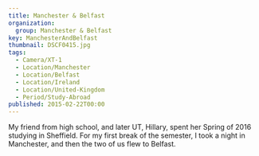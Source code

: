 ```yaml
---
title: Manchester & Belfast
organization: 
  group: Manchester & Belfast
key: ManchesterAndBelfast
thumbnail: DSCF0415.jpg
tags:
  - Camera/XT-1
  - Location/Manchester
  - Location/Belfast
  - Location/Ireland
  - Location/United-Kingdom
  - Period/Study-Abroad
published: 2015-02-22T00:00
---
```

My friend from high school, and later UT, Hillary, spent her Spring of 2016 studying in Sheffield. For my first break of the semester, I took a night in Manchester, and then the two of us flew to Belfast.

